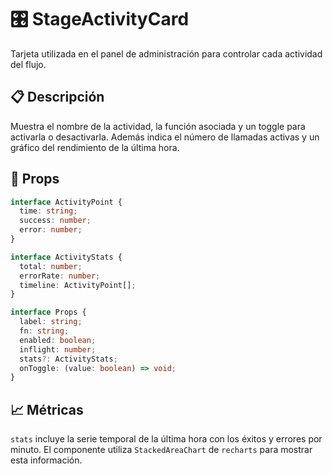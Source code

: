 # 🎛️ StageActivityCard

Tarjeta utilizada en el panel de administración para controlar cada actividad del flujo.

## 📋 Descripción

Muestra el nombre de la actividad, la función asociada y un toggle para activarla o desactivarla. Además indica el número de llamadas activas y un gráfico del rendimiento de la última hora.

## 🔧 Props

```typescript
interface ActivityPoint {
  time: string;
  success: number;
  error: number;
}

interface ActivityStats {
  total: number;
  errorRate: number;
  timeline: ActivityPoint[];
}

interface Props {
  label: string;
  fn: string;
  enabled: boolean;
  inflight: number;
  stats?: ActivityStats;
  onToggle: (value: boolean) => void;
}
```

## 📈 Métricas

`stats` incluye la serie temporal de la última hora con los éxitos y errores por minuto. El componente utiliza `StackedAreaChart` de `recharts` para mostrar esta información.
